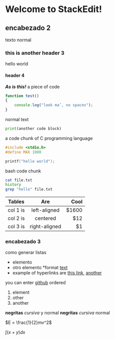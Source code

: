 # Welcome to StackEdit!

## encabezado 2
texto normal

### this is another header 3
hello world

#### header 4
**_As is this!_**
a piece of code
```javascript
function test() 
{ 
	console.log("look ma’, no spaces");
}
```
normal text
```python
print(another code block)
```
a code chunk of C programming language
```c
#include <stdio.h>
#define MAX 1000

printf("hello world");
```
bash code chunk
```bash
cat file.txt
history
grep "hello" file.txt
```
| Tables   |  Are   |  Cool |
|----------|:-----------------------:|------:|
| col 1 is |  left-aligned | $1600 |
| col 2 is |    centered   |   $12 |
| col 3 is | right-aligned |    $1 |

### encabezado 3

como generar listas
* elemento
* otro elemento
*format [text](link)
* example of hyperlinks are [this link](www.stackoverflow.com), [another](www.google.com)

you can enter [github](https://www.github.com)
ordered
1. element 
2. other
3. another

**negritas** _cursiva_ y normal
__negritas__ *cursiva* normal

$E = \frac{1}{2}mv^2$

$\int \left ( x+y \right )dx$

